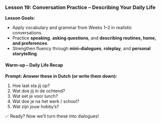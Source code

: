 ### Lesson 19: Conversation Practice – Describing Your Daily Life
**Lesson Goals:**
- Apply vocabulary and grammar from Weeks 1–2 in realistic conversations.
- Practice **speaking**, **asking questions**, and **describing routines, home, and preferences**.
- Strengthen fluency through **mini-dialogues**, **roleplay**, and **personal storytelling**.

#### Warm-up – Daily Life Recap
**Prompt: Answer these in Dutch (or write them down):**

1. Hoe laat sta jij op?  
2. Wat doe jij in de ochtend?  
3. Wat eet je voor lunch?  
4. Wat doe je na het werk / school?  
5. Wat zijn jouw hobby’s?

✅ Ready? Now we’ll turn these into dialogues!
